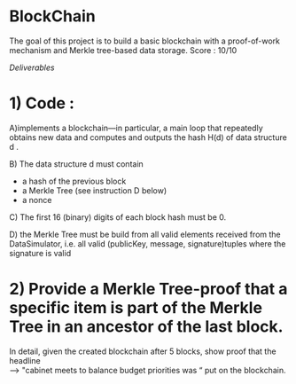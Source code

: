 # BlockChain


The goal of this project is to build a basic blockchain with a proof-of-work mechanism and Merkle tree-based data storage.
Score : 10/10

*Deliverables*

# 1) Code :

   A)implements a blockchain—in particular, a main loop that repeatedly obtains new data and computes and outputs the hash   ​H(d)​ of data structure ​d​ .

   B) The data structure ​d​ must contain
  - a hash of the previous block
  - a Merkle Tree (see instruction D below) 
  - a nonce

   C) The first 16 (binary) digits of each block hash must be 0.

   D) the Merkle Tree must be build from all valid elements received from the DataSimulator, i.e. all valid ​(publicKey, message, signature)​ tuples where the signature is valid


# 2) Provide a Merkle Tree-proof that a specific item is part of the Merkle Tree in an ancestor of the last block.   
 In detail, given the created blockchain after 5 blocks, show proof that the headline  
  -->  "cabinet meets to balance budget priorities was “ put on the blockchain.

